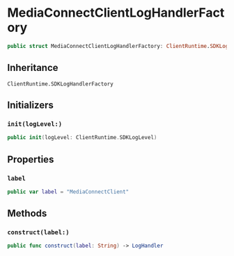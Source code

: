 # MediaConnectClientLogHandlerFactory

``` swift
public struct MediaConnectClientLogHandlerFactory: ClientRuntime.SDKLogHandlerFactory 
```

## Inheritance

`ClientRuntime.SDKLogHandlerFactory`

## Initializers

### `init(logLevel:)`

``` swift
public init(logLevel: ClientRuntime.SDKLogLevel) 
```

## Properties

### `label`

``` swift
public var label = "MediaConnectClient"
```

## Methods

### `construct(label:)`

``` swift
public func construct(label: String) -> LogHandler 
```
